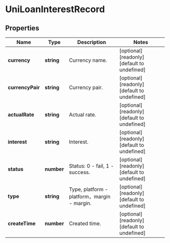 # UniLoanInterestRecord

## Properties

Name | Type | Description | Notes
------------ | ------------- | ------------- | -------------
**currency** | **string** | Currency name. | [optional] [readonly] [default to undefined]
**currencyPair** | **string** | Currency pair. | [optional] [readonly] [default to undefined]
**actualRate** | **string** | Actual rate. | [optional] [readonly] [default to undefined]
**interest** | **string** | Interest. | [optional] [readonly] [default to undefined]
**status** | **number** | Status: 0 - fail, 1 - success. | [optional] [readonly] [default to undefined]
**type** | **string** | Type, platform - platform，margin - margin. | [optional] [readonly] [default to undefined]
**createTime** | **number** | Created time. | [optional] [readonly] [default to undefined]

